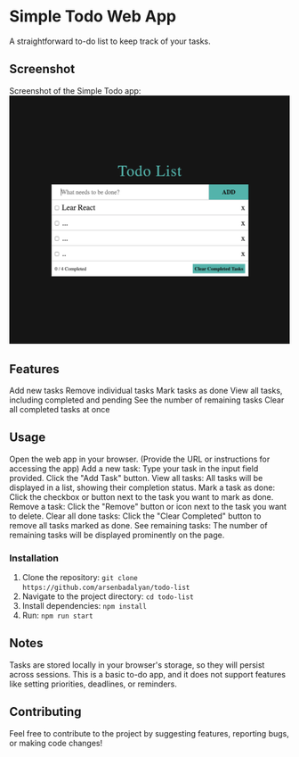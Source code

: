 
# Simple Todo Web App

A straightforward to-do list to keep track of your tasks.

## Screenshot

Screenshot of the Simple Todo app: ![Memory Game Screenshot](screenshot.png)

## Features

Add new tasks
Remove individual tasks
Mark tasks as done
View all tasks, including completed and pending
See the number of remaining tasks
Clear all completed tasks at once
## Usage

Open the web app in your browser. (Provide the URL or instructions for accessing the app)
Add a new task:
Type your task in the input field provided.
Click the "Add Task" button.
View all tasks:
All tasks will be displayed in a list, showing their completion status.
Mark a task as done:
Click the checkbox or button next to the task you want to mark as done.
Remove a task:
Click the "Remove" button or icon next to the task you want to delete.
Clear all done tasks:
Click the "Clear Completed" button to remove all tasks marked as done.
See remaining tasks:
The number of remaining tasks will be displayed prominently on the page.

### Installation

1. Clone the repository: `git clone https://github.com/arsenbadalyan/todo-list`
2. Navigate to the project directory: `cd todo-list`
3. Install dependencies: `npm install`
4. Run: `npm run start`

## Notes

Tasks are stored locally in your browser's storage, so they will persist across sessions.
This is a basic to-do app, and it does not support features like setting priorities, deadlines, or reminders.
## Contributing

Feel free to contribute to the project by suggesting features, reporting bugs, or making code changes!